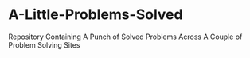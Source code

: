 # A-Little-Problems-Solved
Repository Containing A Punch of Solved Problems Across A Couple of Problem Solving Sites
